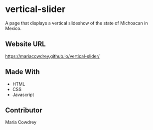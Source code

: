 # vertical-slider
A page that displays a vertical slideshow of the state of Michoacan in Mexico.

## Website URL
https://mariacowdrey.github.io/vertical-slider/

## Made With

* HTML
* CSS
* Javascript

## Contributor
Maria Cowdrey
